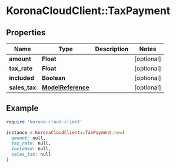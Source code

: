 # KoronaCloudClient::TaxPayment

## Properties

| Name | Type | Description | Notes |
| ---- | ---- | ----------- | ----- |
| **amount** | **Float** |  | [optional] |
| **tax_rate** | **Float** |  | [optional] |
| **included** | **Boolean** |  | [optional] |
| **sales_tax** | [**ModelReference**](ModelReference.md) |  | [optional] |

## Example

```ruby
require 'korona-cloud-client'

instance = KoronaCloudClient::TaxPayment.new(
  amount: null,
  tax_rate: null,
  included: null,
  sales_tax: null
)
```

